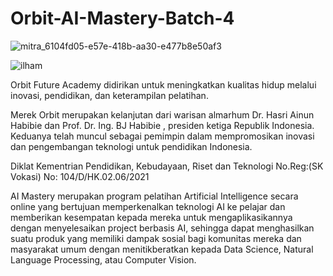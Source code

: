 # Orbit-AI-Mastery-Batch-4

![mitra_6104fd05-e57e-418b-aa30-e477b8e50af3](https://user-images.githubusercontent.com/85488433/227622733-9c9d2130-4f59-4274-8f2e-a16fb76d71de.png)

![ilham](https://user-images.githubusercontent.com/85488433/227623019-bcfc15e8-81ab-401e-9c6a-c37d4b832934.png)



Orbit Future Academy didirikan untuk meningkatkan kualitas hidup melalui inovasi, pendidikan, dan keterampilan pelatihan.

Merek Orbit merupakan kelanjutan dari warisan almarhum Dr. Hasri Ainun Habibie dan Prof. Dr. Ing. BJ Habibie , presiden ketiga Republik Indonesia. Keduanya telah muncul sebagai pemimpin dalam mempromosikan inovasi dan pengembangan teknologi untuk pendidikan Indonesia.

Diklat Kementrian Pendidikan, Kebudayaan, Riset dan Teknologi No.Reg:(SK Vokasi) No: 104/D/HK.02.06/2021




AI Mastery merupakan program pelatihan Artificial Intelligence secara online yang bertujuan memperkenalkan teknologi AI ke pelajar dan memberikan kesempatan kepada mereka untuk mengaplikasikannya dengan menyelesaikan project berbasis AI, sehingga dapat menghasilkan suatu produk yang memiliki dampak sosial bagi komunitas mereka dan masyarakat umum dengan menitikberatkan kepada Data Science, Natural Language Processing, atau Computer Vision. 
